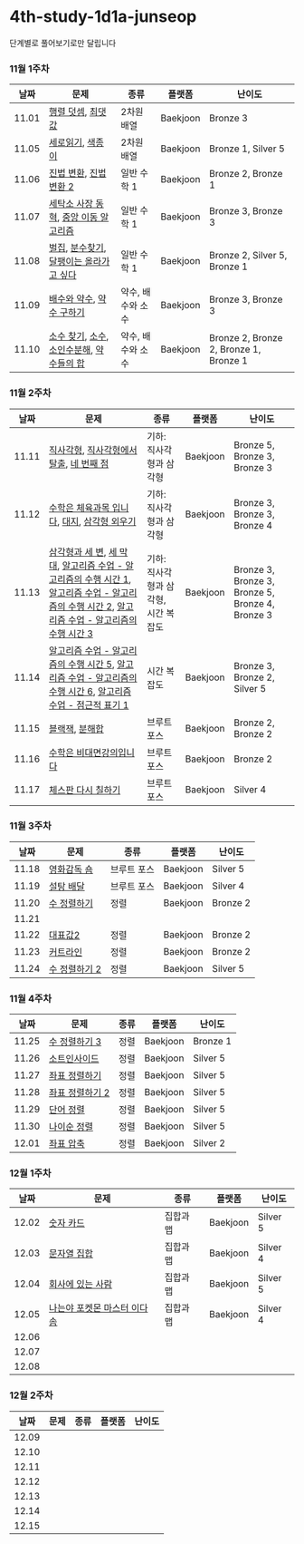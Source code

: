 # 4th-study-1d1a-junseop
단계별로 풀어보기로만 달립니다

### 11월 1주차

| 날짜    | 문제   | 종류  | 플랫폼 | 난이도 |
|---------|--------|-------|--------|--------|
| 11.01 | [행렬 덧셈](https://www.acmicpc.net/problem/2738), [최댓값](https://www.acmicpc.net/problem/2566) | 2차원 배열 | Baekjoon | Bronze 3 |
| 11.05 | [세로읽기](https://www.acmicpc.net/problem/10798), [색종이](https://www.acmicpc.net/problem/2563) | 2차원 배열 | Baekjoon | Bronze 1, Silver 5 |
| 11.06 | [진법 변환](https://www.acmicpc.net/problem/2745), [진법 변환 2](https://www.acmicpc.net/problem/11005) | 일반 수학 1 | Baekjoon | Bronze 2, Bronze 1 |
| 11.07 | [세탁소 사장 동혁](https://www.acmicpc.net/problem/2720), [중앙 이동 알고리즘](https://www.acmicpc.net/problem/2903) | 일반 수학 1 | Baekjoon | Bronze 3, Bronze 3 |
| 11.08 | [벌집](https://www.acmicpc.net/problem/2292), [분수찾기](https://www.acmicpc.net/problem/1193), [달팽이는 올라가고 싶다](https://www.acmicpc.net/problem/2869) | 일반 수학 1 | Baekjoon | Bronze 2, Silver 5, Bronze 1 |
| 11.09 | [배수와 약수](https://www.acmicpc.net/problem/5086), [약수 구하기](https://www.acmicpc.net/problem/2501) | 약수, 배수와 소수 | Baekjoon | Bronze 3, Bronze 3 |
| 11.10 | [소수 찾기](https://www.acmicpc.net/problem/1978), [소수](https://www.acmicpc.net/problem/2581), [소인수분해](https://www.acmicpc.net/problem/11653), [약수들의 합](https://www.acmicpc.net/problem/9506) | 약수, 배수와 소수 | Baekjoon | Bronze 2, Bronze 2, Bronze 1, Bronze 1 |

### 11월 2주차
| 날짜    | 문제   | 종류  | 플랫폼 | 난이도 |
|---------|--------|-------|--------|--------|
| 11.11 | [직사각형](https://www.acmicpc.net/problem/27323), [직사각형에서 탈출](https://www.acmicpc.net/problem/1085), [네 번째 점](https://www.acmicpc.net/problem/3009) | 기하: 직사각형과 삼각형 | Baekjoon | Bronze 5, Bronze 3, Bronze 3 |
| 11.12 | [수학은 체육과목 입니다](https://www.acmicpc.net/problem/15894), [대지](https://www.acmicpc.net/problem/9063), [삼각형 외우기](https://www.acmicpc.net/problem/10101) | 기하: 직사각형과 삼각형 | Baekjoon | Bronze 3, Bronze 3, Bronze 4 |
| 11.13 | [삼각형과 세 변](https://www.acmicpc.net/problem/5074), [세 막대](https://www.acmicpc.net/problem/14215), [알고리즘 수업 - 알고리즘의 수행 시간 1](https://www.acmicpc.net/problem/24262),  [알고리즘 수업 - 알고리즘의 수행 시간 2](https://www.acmicpc.net/problem/24263),  [알고리즘 수업 - 알고리즘의 수행 시간 3](https://www.acmicpc.net/problem/24264) | 기하: 직사각형과 삼각형, 시간 복잡도 | Baekjoon | Bronze 3, Bronze 3, Bronze 5,  Bronze 4, Bronze 3 |
| 11.14 | [알고리즘 수업 - 알고리즘의 수행 시간 5](https://www.acmicpc.net/problem/24266), [알고리즘 수업 - 알고리즘의 수행 시간 6](https://www.acmicpc.net/problem/24267), [알고리즘 수업 - 점근적 표기 1](https://www.acmicpc.net/problem/24313) | 시간 복잡도 | Baekjoon | Bronze 3, Bronze 2, Silver 5 |
| 11.15 | [블랙잭](https://www.acmicpc.net/problem/2798), [분해합](https://www.acmicpc.net/problem/2231) | 브루트 포스 | Baekjoon | Bronze 2, Bronze 2 |
| 11.16 | [수학은 비대면강의입니다](https://www.acmicpc.net/problem/19532) | 브루트 포스 | Baekjoon | Bronze 2 |
| 11.17 | [체스판 다시 칠하기](https://www.acmicpc.net/problem/1018) | 브루트 포스 | Baekjoon | Silver 4 |

### 11월 3주차
| 날짜    | 문제   | 종류  | 플랫폼 | 난이도 |
|---------|--------|-------|--------|--------|
| 11.18 | [영화감독 숌](https://www.acmicpc.net/problem/1436) | 브루트 포스 | Baekjoon | Silver 5 |
| 11.19 | [설탕 배달](https://www.acmicpc.net/problem/2839) | 브루트 포스 | Baekjoon | Silver 4 |
| 11.20 | [수 정렬하기](https://www.acmicpc.net/problem/2750) | 정렬 | Baekjoon | Bronze 2 |
| 11.21 |  |  |  |  |
| 11.22 | [대표값2](https://www.acmicpc.net/problem/2587) | 정렬 | Baekjoon | Bronze 2 |
| 11.23 | [커트라인](https://www.acmicpc.net/problem/25305) | 정렬 | Baekjoon | Bronze 2 |
| 11.24 | [수 정렬하기 2](https://www.acmicpc.net/problem/2751) | 정렬 | Baekjoon | Silver 5 |

### 11월 4주차
| 날짜    | 문제   | 종류  | 플랫폼 | 난이도 |
|---------|--------|-------|--------|--------|
| 11.25 | [수 정렬하기 3](https://www.acmicpc.net/problem/10989) | 정렬 | Baekjoon | Bronze 1 |
| 11.26 | [소트인사이드](https://www.acmicpc.net/problem/1427) | 정렬 | Baekjoon | Silver 5 |
| 11.27 | [좌표 정렬하기](https://www.acmicpc.net/problem/11650) | 정렬 | Baekjoon | Silver 5 |
| 11.28 | [좌표 정렬하기 2](https://www.acmicpc.net/problem/11651) | 정렬 | Baekjoon | Silver 5 |
| 11.29 | [단어 정렬](https://www.acmicpc.net/problem/1181) | 정렬 | Baekjoon | Silver 5 |
| 11.30 | [나이순 정렬](https://www.acmicpc.net/problem/10814) | 정렬 | Baekjoon | Silver 5 |
| 12.01 | [좌표 압축](https://www.acmicpc.net/problem/18870) | 정렬 | Baekjoon | Silver 2 |

### 12월 1주차
| 날짜    | 문제   | 종류  | 플랫폼 | 난이도 |
|---------|--------|-------|--------|--------|
| 12.02 | [숫자 카드](https://www.acmicpc.net/problem/10815) | 집합과 맵 | Baekjoon | Silver 5 |
| 12.03 | [문자열 집합](https://www.acmicpc.net/problem/14425) | 집합과 맵 | Baekjoon | Silver 4 |
| 12.04 | [회사에 있는 사람](https://www.acmicpc.net/problem/7785) | 집합과 맵 | Baekjoon | Silver 5 |
| 12.05 | [나는야 포켓몬 마스터 이다솜](https://www.acmicpc.net/problem/1620) | 집합과 맵 | Baekjoon | Silver 4 |
| 12.06 |  |  |  |  |
| 12.07 |  |  |  |  |
| 12.08 |  |  |  |  |

### 12월 2주차
| 날짜    | 문제   | 종류  | 플랫폼 | 난이도 |
|---------|--------|-------|--------|--------|
| 12.09 |  |  |  |  |
| 12.10 |  |  |  |  |
| 12.11 |  |  |  |  |
| 12.12 |  |  |  |  |
| 12.13 |  |  |  |  |
| 12.14 |  |  |  |  |
| 12.15 |  |  |  |  |
